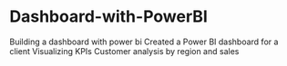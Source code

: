 # Dashboard-with-PowerBI

Building a dashboard with power bi 
Created a Power BI dashboard for a client 
Visualizing KPIs
Customer analysis by region and sales
